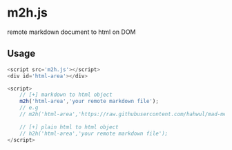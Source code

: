 # m2h.js
remote markdown document to html on DOM

## Usage
```javascript
<script src='m2h.js'></script>
<div id='html-area'></div>

<script>
    // [+] markdown to html object
    m2h('html-area','your remote markdown file');
    // e.g
    // m2h('html-area','https://raw.githubusercontent.com/hahwul/mad-metasploit/master/README.md');
    
    // [+] plain html to html object
    // h2h('html-area','your remote markdown file');
</script>
```
